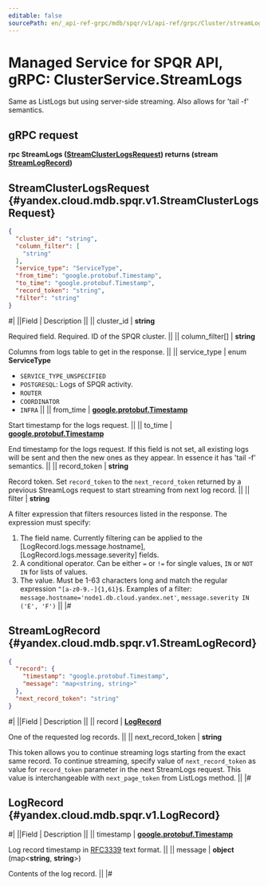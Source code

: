 ```yaml
---
editable: false
sourcePath: en/_api-ref-grpc/mdb/spqr/v1/api-ref/grpc/Cluster/streamLogs.md
---
```


# Managed Service for SPQR API, gRPC: ClusterService.StreamLogs

Same as ListLogs but using server-side streaming. Also allows for 'tail -f' semantics.

## gRPC request

**rpc StreamLogs ([StreamClusterLogsRequest](#yandex.cloud.mdb.spqr.v1.StreamClusterLogsRequest)) returns (stream [StreamLogRecord](#yandex.cloud.mdb.spqr.v1.StreamLogRecord))**

## StreamClusterLogsRequest {#yandex.cloud.mdb.spqr.v1.StreamClusterLogsRequest}

```json
{
  "cluster_id": "string",
  "column_filter": [
    "string"
  ],
  "service_type": "ServiceType",
  "from_time": "google.protobuf.Timestamp",
  "to_time": "google.protobuf.Timestamp",
  "record_token": "string",
  "filter": "string"
}
```

#|
||Field | Description ||
|| cluster_id | **string**

Required field. Required. ID of the SPQR cluster. ||
|| column_filter[] | **string**

Columns from logs table to get in the response. ||
|| service_type | enum **ServiceType**

- `SERVICE_TYPE_UNSPECIFIED`
- `POSTGRESQL`: Logs of SPQR activity.
- `ROUTER`
- `COORDINATOR`
- `INFRA` ||
|| from_time | **[google.protobuf.Timestamp](https://developers.google.com/protocol-buffers/docs/reference/google.protobuf#timestamp)**

Start timestamp for the logs request. ||
|| to_time | **[google.protobuf.Timestamp](https://developers.google.com/protocol-buffers/docs/reference/google.protobuf#timestamp)**

End timestamp for the logs request.
If this field is not set, all existing logs will be sent and then the new ones as
they appear. In essence it has 'tail -f' semantics. ||
|| record_token | **string**

Record token. Set `record_token` to the `next_record_token` returned by a previous StreamLogs
request to start streaming from next log record. ||
|| filter | **string**

A filter expression that filters resources listed in the response.
The expression must specify:
1. The field name. Currently filtering can be applied to the [LogRecord.logs.message.hostname], [LogRecord.logs.message.severity] fields.
2. A conditional operator. Can be either `=` or `!=` for single values, `IN` or `NOT IN` for lists of values.
3. The value. Must be 1-63 characters long and match the regular expression `^[a-z0-9.-]{1,61}$`.
Examples of a filter: `message.hostname='node1.db.cloud.yandex.net'`, `message.severity IN ('E', 'F')` ||
|#

## StreamLogRecord {#yandex.cloud.mdb.spqr.v1.StreamLogRecord}

```json
{
  "record": {
    "timestamp": "google.protobuf.Timestamp",
    "message": "map<string, string>"
  },
  "next_record_token": "string"
}
```

#|
||Field | Description ||
|| record | **[LogRecord](#yandex.cloud.mdb.spqr.v1.LogRecord)**

One of the requested log records. ||
|| next_record_token | **string**

This token allows you to continue streaming logs starting from the exact
same record. To continue streaming, specify value of `next_record_token`
as value for `record_token` parameter in the next StreamLogs request.
This value is interchangeable with `next_page_token` from ListLogs method. ||
|#

## LogRecord {#yandex.cloud.mdb.spqr.v1.LogRecord}

#|
||Field | Description ||
|| timestamp | **[google.protobuf.Timestamp](https://developers.google.com/protocol-buffers/docs/reference/google.protobuf#timestamp)**

Log record timestamp in [RFC3339](https://www.ietf.org/rfc/rfc3339.txt) text format. ||
|| message | **object** (map<**string**, **string**>)

Contents of the log record. ||
|#